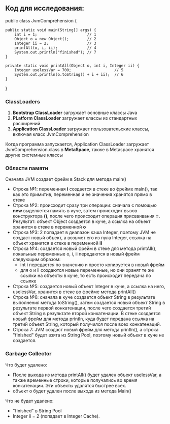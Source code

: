 ## Код для исследования:
public class JvmComprehension {

    public static void main(String[] args) {
        int i = 1;                      // 1
        Object o = new Object();        // 2
        Integer ii = 2;                 // 3
        printAll(o, i, ii);             // 4
        System.out.println("finished"); // 7
    }

    private static void printAll(Object o, int i, Integer ii) {
        Integer uselessVar = 700;                   // 5
        System.out.println(o.toString() + i + ii);  // 6
    }
}

### ClassLoaders
1. **Bootstrap ClassLoader** загружает основные классы Java
2. **PLatform ClassLoader** загружает классы из стандартных расширений
3. **Application ClassLoader** загружает пользовательские классы, включая класс JvmComprehension
   
Когда программа запускается, Application ClassLoader загружает JvmComprehension.class в **MetaSpace**, также в Metaspace хранятся другие системные классы

### Области памяти
Сначала JVM создает фрейм в Stack для метода main()

* Строка №1: переменная **i** создается в стеке во фрейме main(), так как это примитив, переменная и ее значения хранятся прямо в стеке
* Строка №2: происходит сразу три операции: сначала с помощью **new** выделяется память в куче, затем происходит вызов конструктора **()**, после чего происходит операция присваивания **=**. Результат: объект Object создается в куче, а ссылка на объект хранится в стеке в переменной **о**
* Строка №3: 2 попадает в диапазон кэша Integer, поэтому JVM не создаст новый объект, а возьмет его из пула Integer, ссылка на объект хранится в стеке в переменной **ii**
* Строка №4: создается новый фрейм в стеке для метода printAll(), локальные переменные o, i, ii передаются в новый фрейм следующим образом: 
  * int i передается по значению и просто копируется в новый фрейм
  * для o и ii создаются новые переменные, но они хранят те же ссылки на объекты в куче, то есть происходит передача по ссылке
* Строка №5: создается новый объект Integer в куче, а ссылка на него, uselessVar, хранится в стеке во фрейме метода printAll()
* Строка №6: сначала в куче создается объект String в результате выполнения метода toString(), затем создается новый объект String в результате первой конкатенации, после чего создается третий объект String в результате второй конкатенации. В стеке создается новый фрейм для метода println, куда будет передана ссылка на третий объект String, который получился после всех конкатенаций.
* Строка 7: JVM создаст новый фрейм для метода println(), а строка "finished" будет взята из String Pool, поэтому новый объект в куче не создается.

### Garbage Collector
Что будет удалено:
* После выхода из метода printAll() будет удален объект uselessVar, а также временные строки, которые получались во время конкатенации. Эти объекты удалятся быстрее всех.
* объект o будет удален после выхода из метода Main()

Что не будет удалено:
* "finished" в String Pool
* Integer ii = 2 (попадает в Integer Cache).


